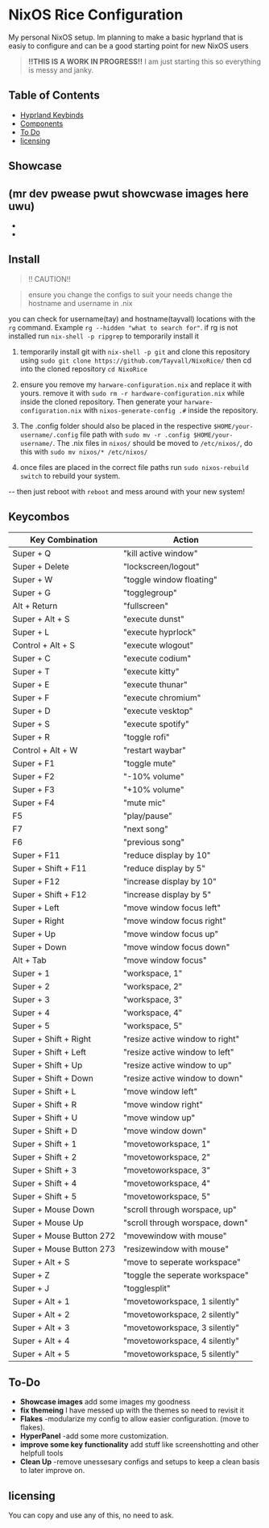 
# NixOS Rice Configuration

My personal NixOS setup.
Im planning to make a basic hyprland that is easiy to configure and can be a good starting point for new NixOS users

>**!!THIS IS A WORK IN PROGRESS!!**
>I am just starting this so everything is messy and janky. 

## Table of Contents
- [Hyprland Keybinds](#-Keycombos)
- [Components](#-components)
- [To Do](#-To-Do)
- [licensing](#-licensing)


## Showcase

(mr dev pwease pwut showcwase images here uwu)
-
-
-

## Install

>‼️ CAUTION‼️

> ensure you change the configs to suit your needs
> change the hostname and username in .nix

you can check for username(tay) and hostname(tayvall) locations with the `rg` command. Example `rg --hidden "what to search for"`. if rg is not installed run `nix-shell -p ripgrep` to temporarily install it

1. temporarily install git with ``nix-shell -p git`` and clone this repository using `sudo git clone https://github.com/Tayvall/NixoRice/` then cd into the cloned repository `cd NixoRice`

2. ensure you remove my `harware-configuration.nix` and replace it with yours. remove it with `sudo rm -r hardware-configuration.nix` while inside the cloned repository. Then generate your `harware-configuration.nix` with `nixos-generate-config .#` inside the repository.

3. The .config folder should also be placed in the respective `$HOME/your-username/.config` file path with `sudo mv -r .config $HOME/your-username/`. The .nix files in `nixos/` should be moved to `/etc/nixos/`, do this with `sudo mv nixos/* /etc/nixos/`

4. once files are placed in the correct file paths run `sudo nixos-rebuild switch` to rebuild your system.

-- then just reboot with `reboot` and mess around with your new system!

## Keycombos

| Key Combination        | Action                       |
|------------------------|------------------------------|
|Super + Q| "kill active window"|
|Super + Delete| "lockscreen/logout"|
|Super + W| "toggle window floating"|
|Super + G| "togglegroup"|
|Alt + Return| "fullscreen"|
|Super + Alt + S| "execute dunst"|
|Super + L| "execute hyprlock"|
|Control + Alt + S| "execute wlogout"|
|Super + C| "execute codium"|
|Super + T| "execute kitty"|
|Super + E| "execute thunar"|
|Super + F| "execute chromium"|
|Super + D| "execute vesktop"|
|Super + S| "execute spotify"|
|Super + R| "toggle rofi"|
|Control + Alt + W| "restart waybar"|
|Super + F1| "toggle mute"|
|Super + F2| "-10% volume"|
|Super + F3| "+10% volume"|
|Super + F4| "mute mic"|
|F5| "play/pause"|
|F7| "next song"|
|F6| "previous song"|
|Super + F11| "reduce display by 10"|
|Super + Shift + F11| "reduce display by 5"|
|Super + F12| "increase display by 10"|
|Super + Shift + F12| "increase display by 5"|
|Super + Left| "move window focus left"|
|Super + Right| "move window focus right"|
|Super + Up| "move window focus up"|
|Super + Down| "move window focus down"|
|Alt + Tab| "move window focus"|
|Super + 1| "workspace, 1"|
|Super + 2| "workspace, 2"|
|Super + 3| "workspace, 3"|
|Super + 4| "workspace, 4"|
|Super + 5| "workspace, 5"|
|Super + Shift + Right| "resize active window to right"|
|Super + Shift + Left| "resize active window to left"|
|Super + Shift + Up| "resize active window to up"|
|Super + Shift + Down| "resize active window to down"|
|Super + Shift + L| "move window left"|
|Super + Shift + R| "move window right"|
|Super + Shift + U| "move window up"|
|Super + Shift + D| "move window down"|
|Super + Shift + 1| "movetoworkspace, 1"|
|Super + Shift + 2| "movetoworkspace, 2"|
|Super + Shift + 3| "movetoworkspace, 3"|
|Super + Shift + 4| "movetoworkspace, 4"|
|Super + Shift + 5| "movetoworkspace, 5"|
|Super + Mouse Down| "scroll through worspace, up"|
|Super + Mouse Up| "scroll through worspace, down"|
|Super + Mouse Button 272| "movewindow with mouse"|
|Super + Mouse Button 273| "resizewindow with mouse"|
|Super + Alt + S| "move to seperate workspace"|
|Super + Z| "toggle the seperate workspace"|
|Super + J| "togglesplit"|
|Super + Alt + 1| "movetoworkspace, 1 silently"|
|Super + Alt + 2| "movetoworkspace, 2 silently"|
|Super + Alt + 3| "movetoworkspace, 3 silently"|
|Super + Alt + 4| "movetoworkspace, 4 silently"|
|Super + Alt + 5| "movetoworkspace, 5 silently"|


## To-Do
- **Showcase images** add some images my goodness
- **fix themeing** I have messed up with the themes so need to revisit it
- **Flakes** -modularize my config to allow easier configuration. (move to flakes).
- **HyperPanel** -add some more customization.
- **improve some key functionality** add stuff like screenshotting and other helpfull tools
- **Clean Up** -remove unessesary configs and setups to keep a clean basis to later improve on. 

## licensing
You can copy and use any of this, no need to ask.

